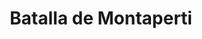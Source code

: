 ﻿---
title: "Batalla de Montaperti"
permalink: periodes_919.html
layout: periode
dataInici: 1260-09-04
sidebar: periodes
pares:
  - id: 219
    title: "Güelfos y Gibelinos"
    dataInici: "(1125)"
    dataFi: "(1320)"

fills:
jocsPrincipals:
jocsEscenaris:
jocsEpoca:
  - title: "Guelphs and Ghibellines"
    bggId: 34098
    escenari: "Montaperti"
    dataInici: 
    dataFi: 

jocsEpocaEscenaris:
---
